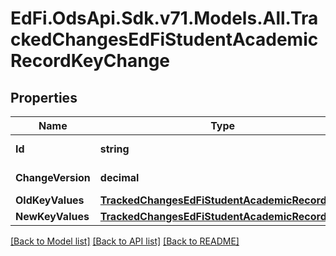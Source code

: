 # EdFi.OdsApi.Sdk.v71.Models.All.TrackedChangesEdFiStudentAcademicRecordKeyChange

## Properties

Name | Type | Description | Notes
------------ | ------------- | ------------- | -------------
**Id** | **string** | Resource identifier | [optional] 
**ChangeVersion** | **decimal** | Change version | [optional] 
**OldKeyValues** | [**TrackedChangesEdFiStudentAcademicRecordKey**](TrackedChangesEdFiStudentAcademicRecordKey.md) |  | [optional] 
**NewKeyValues** | [**TrackedChangesEdFiStudentAcademicRecordKey**](TrackedChangesEdFiStudentAcademicRecordKey.md) |  | [optional] 

[[Back to Model list]](../README.md#documentation-for-models) [[Back to API list]](../README.md#documentation-for-api-endpoints) [[Back to README]](../README.md)

